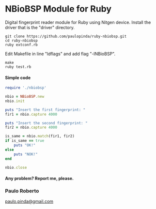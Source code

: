 # NBioBSP Module for Ruby

Digital fingerprint reader module for Ruby using Nitgen device.
Install the driver that is the "driver" directory.

```console
git clone https://github.com/paulopinda/ruby-nbiobsp.git
cd ruby-nbiobsp
ruby extconf.rb
```

Edit Makefile in line "ldflags" and add flag "-lNBioBSP".

```console
make
ruby test.rb
```

#### Simple code

```ruby
require './nbiobsp'

nbio = NBioBSP.new
nbio.init

puts "Insert the first fingerprint: "
fir1 = nbio.capture 4000

puts "Insert the second fingerprint: "
fir2 = nbio.capture 4000

is_same = nbio.match(fir1, fir2)
if is_same == true
	puts "OK!"
else
	puts "NOK!"
end

nbio.close
```

#### Any problem? Report me, please.
### Paulo Roberto
paulo.pinda@gmail.com
